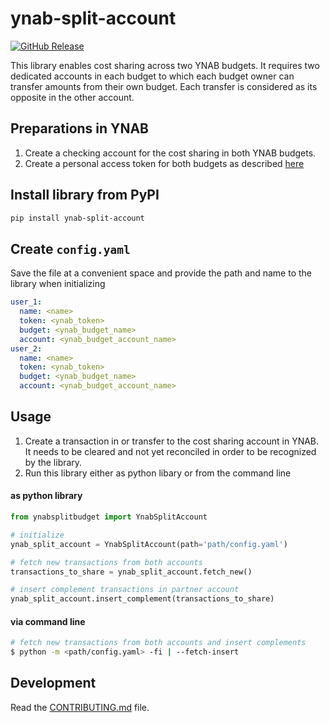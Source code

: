 # ynab-split-account

[![GitHub Release](https://img.shields.io/github/release/dnbasta/ynab-split-budget?style=flat)]() 

This library enables cost sharing across two YNAB budgets. It requires two dedicated accounts in each budget to which
each budget owner can transfer amounts from their own budget. Each transfer is considered as its opposite in the other 
account.

## Preparations in YNAB
1. Create a checking account for the cost sharing in both YNAB budgets.
2. Create a personal access token for both budgets as described [here](https://api.ynab.com/)

## Install library from PyPI

```bash
pip install ynab-split-account
```

## Create `config.yaml`
Save the file at a convenient space and provide the path and name to the library when initializing
```yaml
user_1:
  name: <name>
  token: <ynab_token>
  budget: <ynab_budget_name>
  account: <ynab_budget_account_name>
user_2:
  name: <name>
  token: <ynab_token>
  budget: <ynab_budget_name>
  account: <ynab_budget_account_name>
```

## Usage
1. Create a transaction in or transfer to the cost sharing account in YNAB. It needs to be cleared and not yet 
reconciled in order to be recognized by the library.
2. Run this library either as python libary or from the command line 
#### as python library

```py
from ynabsplitbudget import YnabSplitAccount

# initialize
ynab_split_account = YnabSplitAccount(path='path/config.yaml')

# fetch new transactions from both accounts
transactions_to_share = ynab_split_account.fetch_new()

# insert complement transactions in partner account
ynab_split_account.insert_complement(transactions_to_share)
```
#### via command line
```bash
# fetch new transactions from both accounts and insert complements
$ python -m <path/config.yaml> -fi | --fetch-insert
```

## Development

Read the [CONTRIBUTING.md](CONTRIBUTING.md) file.
